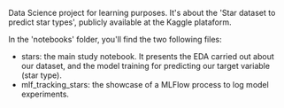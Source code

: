Data Science project for learning purposes. It's about the 'Star dataset to predict star types', publicly available at the Kaggle plataform.

In the 'notebooks' folder, you'll find the two following files:

- stars: the main study notebook. It presents the EDA carried out about our dataset, and the model training for predicting our target variable (star type).
- mlf_tracking_stars: the showcase of a MLFlow process to log model experiments.
